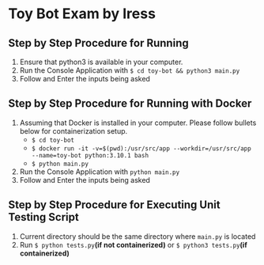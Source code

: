 # Toy Bot Exam by Iress

## Step by Step Procedure for Running
1. Ensure that python3 is available in your computer.
2. Run the Console Application with `$ cd toy-bot && python3 main.py`
3. Follow and Enter the inputs being asked

## Step by Step Procedure for Running with Docker
1. Assuming that Docker is installed in your computer. Please follow bullets below for containerization setup.
    - `$ cd toy-bot`
    - `$ docker run -it -v=$(pwd):/usr/src/app --workdir=/usr/src/app --name=toy-bot python:3.10.1 bash`
    - `$ python main.py`
2. Run the Console Application with `python main.py`
3. Follow and Enter the inputs being asked

## Step by Step Procedure for Executing Unit Testing Script
1. Current directory should be the same directory where `main.py` is located
2. Run `$ python tests.py`**(if not containerized)** or `$ python3 tests.py`**(if containerized)**
